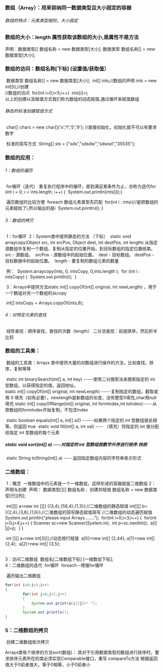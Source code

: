 ### 数组（Array）：用来容纳同一数据类型且大小固定的容器

###### 数组的特点：元素类型相同，大小固定

### 数组的大小：length 属性获取该数组的大小,是属性不是方法

声明：数据类型[] 数组名称 = new 数据类型[大小]; 
      	   数据类型 数组名称[] = new 数据类型[大小];

### 数组的访问：数组名称[下标]     (设置值/获取值）

​	数据类型 数组名称[] = new 数据类型[大小];
​	int[] ints;//数组的声明
​	ints = new int[5];//创建
​	
​	//数组的访问
​	for(int i=0;i<5;i++)
​	ints[i]=i;
​	
​	以上的创建以及赋值方式我们称为数组的动态赋值,通过循环来赋值数组

###### 静态的标准创建赋值方式

​	char[] chars = new char[]{'s','f','5','9'};  //直接初始化，初始化就不可以有要求数字
​	

​	标准的简写方式
​	String[] sts = {"sds","sdsdw","sdwsd","35535"};

### 数组的应用：

###### 1：数组的遍历

​		for循环（迭代）   重复执行程序中的循环，直到满足某条件为止，亦称为迭代
​		for (int i = 0; i < ints.length; i++) {
​			System.out.println(ints[i]);
​		}
​		

​	遍历数组时比较方便
​	foreach  数组元素类型先匹配
​	for(int i : ints){//是把数组的元素赋给了i,所以输出的是i
​		System.out.println(i);
​	}

###### 3：数组的拷贝

​	1：for循环
​	2：System类中提供静态的方法                 （下标）
​		static void arraycopy(Object src, int srcPos, Object dest, int destPos, int length) 
​      			从指定源数组中复制一个数组，复制从指定的位置开始，到目标数组的指定位置结束。
​			src - 源数组。
​			srcPos - 源数组中的起始位置。
​			dest - 目标数组。
​			destPos - 目标数据中的起始位置。
​			length - 要复制的数组元素的数量 

​	例：
​		System.arraycopy(ints, 0, intsCopy, 0,ints.length );
​		for (int i : intsCopy) {
​			System.out.println(i);
​		}

​	3：Arrays中提供方法static int[] copyOf(int[] original, int newLength)  ，用于一个数组对另一个数组的从copy

​		int[] intsCopy = Arrays.copyOf(ints,6);

###### 4：对特定元素的查找

​	线性查找：顺序查找，查找的次数（length）
​	二分法查找：前提排序，然后折半比较	

### 数组的工具类：

​	数组的工具类：Arrays 类中提供大量的对数组进行操作的方法，比如查找，排序，复制等等

​	static int binarySearch(int[] a, int key)  -----使用二分搜索法来搜索指定的 int 型数组，以获得指定的值，返回地址。
​    		 
​	static int[] copyOf(int[] original, int newLength) -----复制指定的数组，截取或用 0 填充（如有必要），newlength是新数组的长度，没有整型0填充,char用null填充
​	static int[] copyOfRange(int[] original, int formIndex,int tolndex)-----从原数组的formIndex开始复制，不包含lndex

​	static boolean equals(int[] a, int[] a2) ------如果两个指定的 int 型数组彼此相等，则返回 true
​	static void fill(int[] a, int val) ---- （填充）将指定的 int 值分配给指定 int 型数组的每个元素

##### ​	static void sort(int[] a) ----对指定的 int 型数组按数字升序进行排序.快排

​	static String toString(int[] a) ---- 返回指定数组内容的字符串表示形式



### 二维数组：

​	1：概念
​		一维数组中的元素是一个一维数组，这样形成的容器就是二维数组
​	2：声明与创建
​		声明： 数据类型[][] 数组名称 ;
​		创建并赋值  数组名称 = new 数据类型[行][列];

​	int[][] a=new int [][] {{3,4},{56,4},{1,3}};//二维数组的静态赋值
   		int[][] b= {{2,4},{3,6},{1,6}};//二维数组的简写静态赋值简写
​	//二维数组的动态遍历赋值
​	System.out.println("please input Arrays........");
​	for(int i=0;i<3;i++) {
​		for(int j=0;j<4;j++) {
​			Scanner sc=new Scanner(System.in);
​			int p=sc.nextInt();
​			a[i][j]=p;
​	}
​	}

​	int [][] a=new int[3][];//动态按行赋值
​	a[0]=new int[] {2,44};
​	a[1]=new int[] {2,4};
​	a[2]=new int[] {3,5};

​		
​	3：访问二维数组
​		数组名[二维数组下标] [一维数组下标];
​	
​	4：二维数组的迭代
​		for循环
​		foreach--增强for循环

​	遍历输出二维数组
​	

```java
for(int i=0;i<3;i++)
{
		for(int j=0;j<2;j++) 
        {
			System.out.print(a[i][j]+" ");
		}
		System.out.println();
}
```

### 5：二维数组的拷贝

​	创建二维数组依次拷贝

Arrays类有个排序的方法sort(数组)：
  其对于引用数据类型的数组进行排序时，要求排序元素所在的类必须实现Comparable接口，重写 compareTo方法
  根据返回值大于0前者值大，等于0相等，小于0前者小




